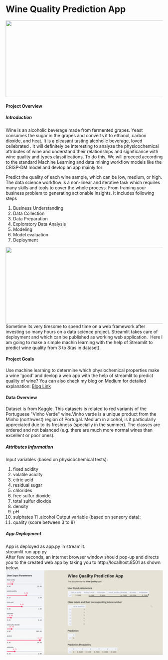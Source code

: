 #  Wine Quality Prediction App



<img align="center" width="670" height="245" src="https://www.wine-searcher.com/images/news/74/12/faves1-10007412.jpg">

#### Project Overview

##### Introduction


Wine is an alcoholic beverage made from fermented grapes. Yeast consumes the sugar in the grapes and converts it to ethanol, carbon dioxide, and heat. It is a pleasant tasting alcoholic beverage, loved cellebrated . It will definitely be interesting to analyze the physicochemical attributes of wine and understand their relationships and significance with wine quality and types classifications. To do this, We will proceed according to the standard Machine Learning and data mining workflow models like the CRISP-DM model and devlop an app mainly for:

Predict the quality of each wine sample, which can be low, medium, or high.
The data science workflow is a non-linear and iterative task which requires many skills and tools to cover the whole process. From framing your business problem to generating actionable insights. It includes following steps
1. Business Understanding
2. Data Collection
3. Data Preparation
4. Exploratory Data Analysis
5. Modeling
6. Model evaluation
7. Deployment
<img align="center" width="670" height="245" src="https://qph.fs.quoracdn.net/main-qimg-461b1633f56dc0aa73df48dda8938d2d">
Sometime its very tiresome to spend time on a web framework after investing so many hours on a data science project. Streamlit takes care of deployment and which can be published as working web application. 
Here I am going to make a simple machin learning with the help of Streamlit to predict wine quality from 3 to 8(as in dataset).

#### Project Goals

Use machine learning to determine which physiochemical properties make a wine 'good' and devlop a web app with the help of streamlit to predict quality of wine? You can also check my blog on Medium for detailed explanation:
<a href="https://medium.com/@singhstuti/wine-quality-prediction-app-8ba8291d40f9">Blog Link</a>


#### Data Overview

Dataset is from Kaggle. This datasets is related to red variants of the Portuguese "Vinho Verde" wine.Vinho verde is a unique product from the Minho (northwest) region of Portugal. Medium in alcohol, is it particularly appreciated due to its freshness (specially in the summer). The classes are ordered and not balanced (e.g. there are much more normal wines than excellent or poor ones).
##### Attributes Information


Input variables (based on physicochemical tests):
1. fixed acidity 
2. volatile acidity 
3. citric acid 
4. residual sugar 
5. chlorides 
6. free sulfur dioxide 
7. total sulfur dioxide 
8. density 
9. pH 
10. sulphates 
11 .alcohol 
Output variable (based on sensory data): 
12. quality (score between 3 to 8)

##### App Deployment
App is deployed as app.py in streamlit.<br/>
streamlit run app.py <br/>
After few seconds, an internet browser window should pop-up and directs you to the created web app by taking you to http://localhost:8501 as shown below.
![Image](Screenshot.png)


